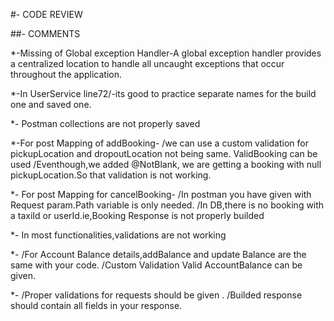 #- CODE REVIEW

##- COMMENTS

*-Missing of Global exception Handler-A global exception handler provides a centralized location to handle all uncaught exceptions that occur throughout the application.

*-In UserService line72/-its good to practice separate names for the build one and saved one.

*- Postman collections are not properly saved

*-For post Mapping of addBooking-
	/we can use a custom validation for pickupLocation and dropoutLocation not being same. ValidBooking can be used
	/Eventhough,we added @NotBlank, we are getting a booking with null pickupLocation.So that validation is not working.

*- For post Mapping for cancelBooking-
	/In postman you have given with Request param.Path variable is only needed.
	/In DB,there is no booking with a taxiId or userId.ie,Booking Response is not properly builded

*- In most functionalities,validations are not working

*- /For Account Balance details,addBalance and update Balance are the same with your code.
	/Custom Validation Valid AccountBalance can be given.

*- /Proper validations for requests should be given .
	/Builded response should contain all fields in your response.

